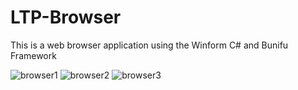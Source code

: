 # LTP-Browser
This is a web browser application using the Winform C# and Bunifu Framework

![browser1](https://user-images.githubusercontent.com/48725946/104926610-f8605880-59d2-11eb-811e-4ef180101fea.PNG)
![browser2](https://user-images.githubusercontent.com/48725946/104926614-f9918580-59d2-11eb-8c4a-6f021f0e4197.PNG)
![browser3](https://user-images.githubusercontent.com/48725946/104926618-fa2a1c00-59d2-11eb-8d81-735ce5dd74d9.PNG)
